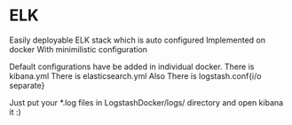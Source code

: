 # ELK
Easily deployable ELK stack which is auto configured Implemented on docker With minimilistic configuration

Default configurations have be added in individual docker.
There is kibana.yml
There is elasticsearch.yml
Also There is logstash.conf{i/o separate}

Just put your \*.log files in LogstashDocker/logs/ directory and open kibana it
:)

